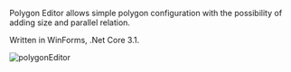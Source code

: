 Polygon Editor allows simple polygon configuration with the possibility of adding size and parallel relation.

Written in WinForms, .Net Core 3.1.

![polygonEditor](https://user-images.githubusercontent.com/72929760/200711539-67d89323-0814-4ba4-b4e4-1945217cfb95.png)
